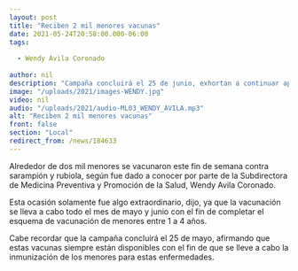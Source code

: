 ```yaml
---
layout: post
title: "Reciben 2 mil menores vacunas"
date: 2021-05-24T20:58:00.000-06:00
tags:
  
  - Wendy Avila Coronado
  
author: nil
description: "Campaña concluirá el 25 de junio, exhortan a continuar aplicando vacunas."
image: "/uploads/2021/images-WENDY.jpg"
video: nil
audio: "/uploads/2021/audio-ML03_WENDY_AVILA.mp3"
alt: "Reciben 2 mil menores vacunas"
front: false
section: "Local"
redirect_from: /news/184633
---
```


Alrededor de dos mil menores se vacunaron este fin de semana contra sarampión y rubiola, según fue dado a conocer por parte de la Subdirectora de Medicina Preventiva y Promoción de la Salud, Wendy Avila Coronado. 

Esta ocasión solamente fue algo extraordinario, dijo, ya que la vacunación se lleva a cabo todo el mes de mayo y junio con el fin de completar el esquema de vacunación de menores entre 1 a 4 años.
 
Cabe recordar que la campaña concluirá el 25 de mayo, afirmando que estas vacunas siempre están disponibles con el fin de que se lleve a cabo la inmunización de los menores para estas enfermedades.
